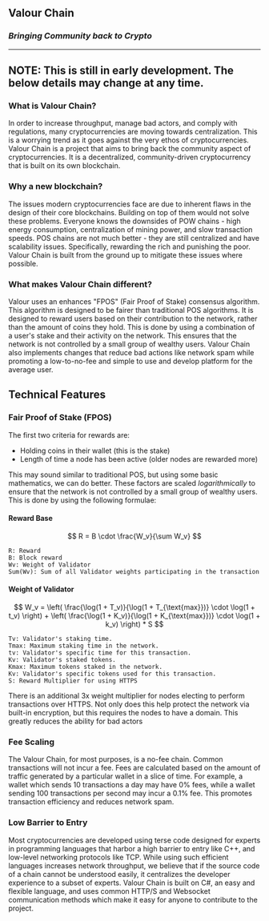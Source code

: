 ﻿## Valour Chain
### *Bringing Community back to Crypto*
---

## NOTE: This is still in early development. The below details may change at any time.

### What is Valour Chain?

In order to increase throughput, manage bad actors, and comply with regulations, many cryptocurrencies are moving towards centralization. This is a worrying trend as it goes against the very ethos of cryptocurrencies. Valour Chain is a project that aims to bring back the community aspect of cryptocurrencies. It is a decentralized, community-driven cryptocurrency that is built on its own blockchain.

### Why a new blockchain?

The issues modern cryptocurrencies face are due to inherent flaws in the design of their core blockchains. Building on top of them would not solve these problems. Everyone knows the downsides of POW chains - high energy consumption, centralization of mining power, and slow transaction speeds. POS chains are not much better - they are still centralized and have scalability issues. Specifically, rewarding the rich and punishing the poor. Valour Chain is built from the ground up to mitigate these issues where possible.

### What makes Valour Chain different?

Valour uses an enhances "FPOS" (Fair Proof of Stake) consensus algorithm. This algorithm is designed to be fairer than traditional POS algorithms. It is designed to reward users based on their contribution to the network, rather than the amount of coins they hold. This is done by using a combination of a user's stake and their activity on the network. This ensures that the network is not controlled by a small group of wealthy users. Valour Chain also implements changes that reduce bad actions like network spam while promoting a low-to-no-fee and simple to use and develop platform for the average user.

## Technical Features
### Fair Proof of Stake (FPOS)

The first two criteria for rewards are:

- Holding coins in their wallet (this is the stake)
- Length of time a node has been active (older nodes are rewarded more)

This may sound similar to traditional POS, but using some basic mathematics, we can do better. These factors are scaled *logarithmically* to ensure that the network is not controlled by a small group of wealthy users. This is done by using the following formulae:

#### Reward Base

$$
R = B \cdot \frac{W_v}{\sum W_v}
$$

```
R: Reward
B: Block reward
Wv: Weight of Validator
Sum(Wv): Sum of all Validator weights participating in the transaction
```

#### Weight of Validator
$$
W_v =
\left(
\frac{\log(1 + T_v)}{\log(1 + T_{\text{max}})} \cdot \log(1 + t_v)
\right)
+
\left(
\frac{\log(1 + K_v)}{\log(1 + K_{\text{max}})} \cdot \log(1 + k_v)
\right)
*
S
$$

```
Tv: Validator's staking time.
Tmax: Maximum staking time in the network.
tv: Validator's specific time for this transaction.
Kv: Validator's staked tokens.
Kmax: Maximum tokens staked in the network.
Kv: Validator's specific tokens used for this transaction.
S: Reward Multiplier for using HTTPS 
```

There is an additional 3x weight multiplier for nodes electing to perform transactions over HTTPS. Not only does this help protect the network via built-in encryption, but this requires the nodes to have a domain. This greatly reduces the ability for bad actors

### Fee Scaling

The Valour Chain, for most purposes, is a no-fee chain. Common transactions will not incur a fee. Fees are calculated based on the amount of traffic generated by a particular wallet in a slice of time. For example, a wallet which sends 10 transactions a day may have 0% fees, while a wallet sending 100 transactions per second may incur a 0.1% fee. This promotes transaction efficiency and reduces network spam.

### Low Barrier to Entry

Most cryptocurrencies are developed using terse code designed for experts in programming languages that harbor a high barrier to entry like C++, and low-level networking protocols like TCP. While using such efficient languages increases network throughput, we believe that if the source code of a chain cannot be understood easily, it centralizes the developer experience to a subset of experts. Valour Chain is built on C#, an easy and flexible language, and uses common HTTP/S and Websocket communication methods which make it easy for anyone to contribute to the project.

